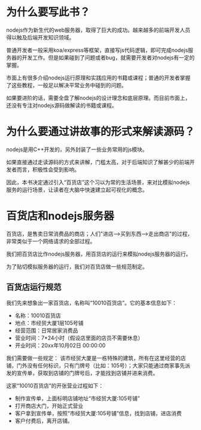 # 为什么要写此书？
nodejs作为新生代的web服务器，取得了巨大的成功。越来越多的前端开发人员得以触及后端开发知识领域。

普通开发者一般采用koa/express等框架，直接写js代码逻辑，即可完成nodejs服务器的开发工作。但是如果碰到了问题或者bug，就需要开发者对nodejs有一定的掌握。

市面上有很多介绍nodejs运行原理和实践应用的书籍或课程；普通的开发者掌握了这些教程，一般足以解决平常业务中碰到的问题。

如果要进阶的话，需要全盘了解nodejs的设计理念和底层原理。而目前市面上，还没有专注对nodejs源码做解读的书籍或课程。

# 为什么要通过讲故事的形式来解读源码？

nodejs是用C++开发的，另外封装了一些业务常用的js模块。

如果直接通过走读源码的方式来讲解，门槛太高，对于后端知识了解甚少的前端开发者而言，积极性会受到影响。

因此，本书决定通过引入“百货店”这个习以为常的生活场景，来对比模拟nodejs服务的运行场景，让读者在大脑中快速建立起可视化的概念。

# 百货店和nodejs服务器

百货店，是售卖日常消费品的商店；人们"进店-->买到东西-->走出商店"的过程，非常类似于一个网络请求的全部过程。

我们把百货店比作nodejs服务器，用百货店的运行来模拟nodejs服务器的运行。

为了贴切模拟服务器的运行，我们对百货店做一些规范制定。

## 百货店运行规范
我们先来想象出一家百货店，名称叫“10010百货店”。它的基本信息如下：

* 名称：10010百货店
* 地点：市经贸大厦1层105号铺
* 经营范围：日常居家消费品
* 营业时间：7*24小时（假设店里面的店员不需要休息）
* 开业时间：20xx年10月02日 00:00:00

我们需要做一些规定：
该市经贸大厦是一栋特殊的建筑，所有在这里经营的店铺，门外没有任何标识，只有门牌号（比如：105号）；大家只能通过商家事先派发的宣传单，获取到店铺的门牌号后，才能找到店铺并进来消费。


这家“10010百货店”的开张营业过程如下：
* 制作宣传单，上面标明店铺地址“市经贸大厦:105号铺”
* 打开商店大门，开始正式营业
* 客户拿到宣传单，按照“市经贸大厦:105号铺”信息，找到店铺，进店消费
* 客户付费后，离开店铺。
